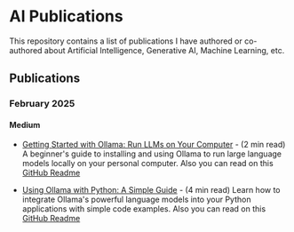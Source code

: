 # AI Publications

This repository contains a list of publications I have authored or co-authored about Artificial Intelligence, Generative AI, Machine Learning, etc.

## Publications

### February 2025

#### Medium

- <a href="https://medium.com/@jonigl/getting-started-with-ollama-run-llms-on-your-computer-915ba084918c" target="_blank">Getting Started with Ollama: Run LLMs on Your Computer</a> - (2 min read) A beginner's guide to installing and using Ollama to run large language models locally on your personal computer. Also you can read on this [GitHub Readme](medium/2025/02/Getting%20Started%20with%20Ollama%20-%20Run%20LLMs%20on%20Your%20Computer/README.md)

- <a href="https://medium.com/@jonigl/using-ollama-with-python-a-simple-guide-0752369e1e55" target="_blank">Using Ollama with Python: A Simple Guide</a> - (4 min read) Learn how to integrate Ollama's powerful language models into your Python applications with simple code examples. Also you can read on this [GitHub Readme](medium/2025/02/Using%20Ollama%20with%20Python%20-%20A%20Simple%20Guide/README.md)
